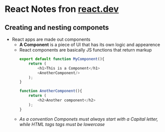 # React Notes fron [react.dev](react.dev/learn)

## Creating and nesting componets
- React apps are made out components
    - **A Component** is a piece of UI that has its own logic and appearence
    - React components are basically JS functions that return markup
        ```ts
        export default function MyComponent(){
            return (
                <h1>This is a Component</h1>
                <AnotherComponent/>
            );
        }

        function AnotherComponent(){
            return (
                <h2>Another component</h2>
            );
        }
        ```
    - *As a convention Componets must always start with a Capital letter, while HTML tags tags must be lowercase*

    
